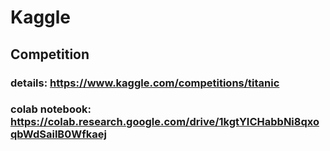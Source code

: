 # Kaggle

## Competition

### details: https://www.kaggle.com/competitions/titanic
### colab notebook: https://colab.research.google.com/drive/1kgtYICHabbNi8qxoqbWdSailB0Wfkaej